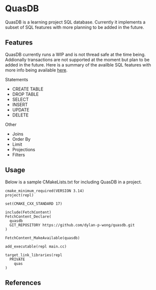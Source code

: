 # QuasDB

QuasDB is a learning project SQL database. Currently it implements a subset of SQL features with more planning to be added in the future.

## Features

QuasDB currently runs a WIP and is not thread safe at the time being. Addionally transactions are not supported at the moment but plan to be added in the future. Here is a summary of the availble SQL features with more info being available [here](https://github.com/dylan-p-wong/quasdb/docs).

Statements
- CREATE TABLE
- DROP TABLE
- SELECT
- INSERT
- UPDATE
- DELETE

Other
- Joins
- Order By
- Limit
- Projections
- Filters

## Usage

Below is a sample CMakeLists.txt for including QuasDB in a project.
```
cmake_minimum_required(VERSION 3.14)
project(repl)

set(CMAKE_CXX_STANDARD 17)

include(FetchContent)
FetchContent_Declare(
  quasdb
  GIT_REPOSITORY https://github.com/dylan-p-wong/quasdb.git
)

FetchContent_MakeAvailable(quasdb)

add_executable(repl main.cc)

target_link_libraries(repl
  PRIVATE
    quas
)

```

## References

